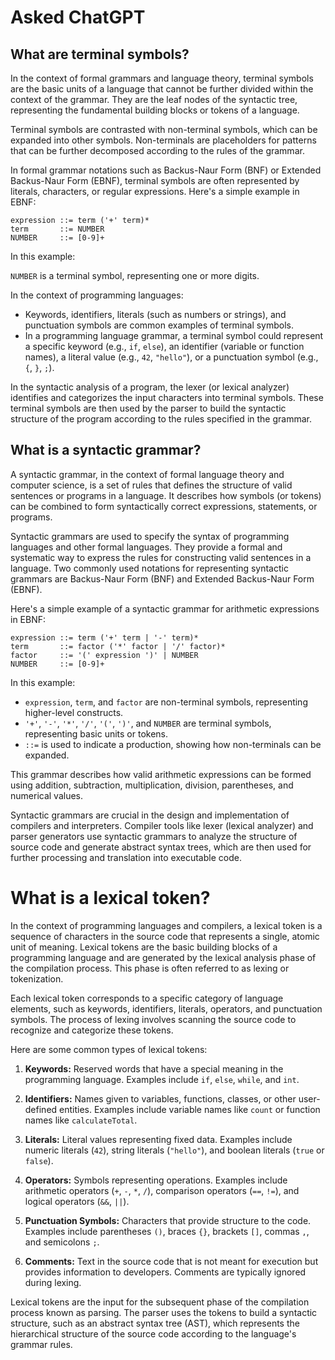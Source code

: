# Asked ChatGPT
## What are terminal symbols?

In the context of formal grammars and language theory, terminal symbols are the basic units of a language that cannot be further divided within the context of the grammar. They are the leaf nodes of the syntactic tree, representing the fundamental building blocks or tokens of a language.

Terminal symbols are contrasted with non-terminal symbols, which can be expanded into other symbols. Non-terminals are placeholders for patterns that can be further decomposed according to the rules of the grammar.

In formal grammar notations such as Backus-Naur Form (BNF) or Extended Backus-Naur Form (EBNF), terminal symbols are often represented by literals, characters, or regular expressions. Here's a simple example in EBNF:

```ebnf
expression ::= term ('+' term)*
term       ::= NUMBER
NUMBER     ::= [0-9]+
```

In this example:

 `NUMBER` is a terminal symbol, representing one or more digits.

In the context of programming languages:

- Keywords, identifiers, literals (such as numbers or strings), and punctuation symbols are common examples of terminal symbols.
- In a programming language grammar, a terminal symbol could represent a specific keyword (e.g., `if`, `else`), an identifier (variable or function names), a literal value (e.g., `42`, `"hello"`), or a punctuation symbol (e.g., `{`, `}`, `;`).

In the syntactic analysis of a program, the lexer (or lexical analyzer) identifies and categorizes the input characters into terminal symbols. These terminal symbols are then used by the parser to build the syntactic structure of the program according to the rules specified in the grammar.

## What is a syntactic grammar?
A syntactic grammar, in the context of formal language theory and computer science, is a set of rules that defines the structure of valid sentences or programs in a language. It describes how symbols (or tokens) can be combined to form syntactically correct expressions, statements, or programs.

Syntactic grammars are used to specify the syntax of programming languages and other formal languages. They provide a formal and systematic way to express the rules for constructing valid sentences in a language. Two commonly used notations for representing syntactic grammars are Backus-Naur Form (BNF) and Extended Backus-Naur Form (EBNF).

Here's a simple example of a syntactic grammar for arithmetic expressions in EBNF:

```ebnf
expression ::= term ('+' term | '-' term)*
term       ::= factor ('*' factor | '/' factor)*
factor     ::= '(' expression ')' | NUMBER
NUMBER     ::= [0-9]+
```

In this example:

- `expression`, `term`, and `factor` are non-terminal symbols, representing higher-level constructs.
- `'+'`, `'-'`, `'*'`, `'/'`, `'('`, `')'`, and `NUMBER` are terminal symbols, representing basic units or tokens.
- `::=` is used to indicate a production, showing how non-terminals can be expanded.

This grammar describes how valid arithmetic expressions can be formed using addition, subtraction, multiplication, division, parentheses, and numerical values.

Syntactic grammars are crucial in the design and implementation of compilers and interpreters. Compiler tools like lexer (lexical analyzer) and parser generators use syntactic grammars to analyze the structure of source code and generate abstract syntax trees, which are then used for further processing and translation into executable code.


# What is a lexical token?
In the context of programming languages and compilers, a lexical token is a sequence of characters in the source code that represents a single, atomic unit of meaning. Lexical tokens are the basic building blocks of a programming language and are generated by the lexical analysis phase of the compilation process. This phase is often referred to as lexing or tokenization.

Each lexical token corresponds to a specific category of language elements, such as keywords, identifiers, literals, operators, and punctuation symbols. The process of lexing involves scanning the source code to recognize and categorize these tokens.

Here are some common types of lexical tokens:

1. **Keywords:** Reserved words that have a special meaning in the programming language. Examples include `if`, `else`, `while`, and `int`.

2. **Identifiers:** Names given to variables, functions, classes, or other user-defined entities. Examples include variable names like `count` or function names like `calculateTotal`.

3. **Literals:** Literal values representing fixed data. Examples include numeric literals (`42`), string literals (`"hello"`), and boolean literals (`true` or `false`).

4. **Operators:** Symbols representing operations. Examples include arithmetic operators (`+`, `-`, `*`, `/`), comparison operators (`==`, `!=`), and logical operators (`&&`, `||`).

5. **Punctuation Symbols:** Characters that provide structure to the code. Examples include parentheses `()`, braces `{}`, brackets `[]`, commas `,`, and semicolons `;`.

6. **Comments:** Text in the source code that is not meant for execution but provides information to developers. Comments are typically ignored during lexing.

Lexical tokens are the input for the subsequent phase of the compilation process known as parsing. The parser uses the tokens to build a syntactic structure, such as an abstract syntax tree (AST), which represents the hierarchical structure of the source code according to the language's grammar rules.
